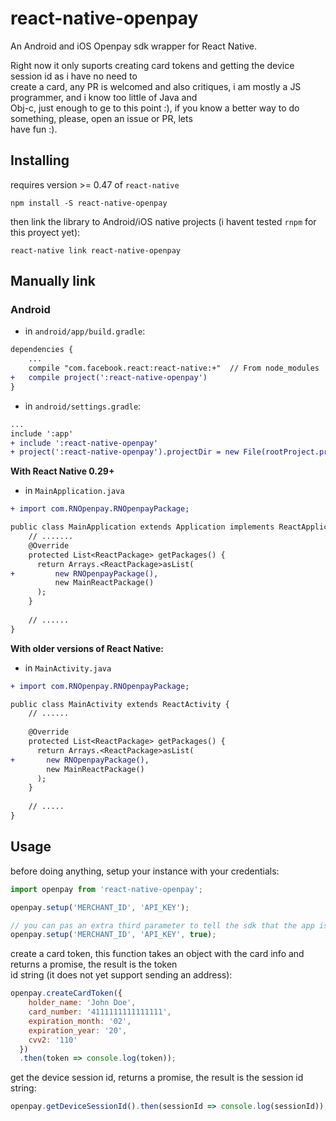 # react-native-openpay

An Android and iOS Openpay sdk wrapper for React Native.

Right now it only suports creating card tokens and getting the device session id as i have no need to  
create a card, any PR is welcomed and also critiques, i am mostly a JS programmer, and i know too little of Java and  
Obj-c, just enough to ge to this point :), if you know a better way to do something, please, open an issue or PR, lets  
have fun :).

## Installing
requires version >= 0.47 of `react-native`
```
npm install -S react-native-openpay
```

then link the library to Android/iOS native projects (i havent tested `rnpm` for this proyect yet):
```
react-native link react-native-openpay
```

## Manually link
### Android
* in `android/app/build.gradle`:
```diff
dependencies {
    ...
    compile "com.facebook.react:react-native:+"  // From node_modules
+   compile project(':react-native-openpay')
}
```
* in `android/settings.gradle`:
```diff
...
include ':app'
+ include ':react-native-openpay'
+ project(':react-native-openpay').projectDir = new File(rootProject.projectDir, '../node_modules/react-native-openpay/android')

```

**With React Native 0.29+**
* in `MainApplication.java`
```diff
+ import com.RNOpenpay.RNOpenpayPackage;

public class MainApplication extends Application implements ReactApplication {
    // .......
    @Override
    protected List<ReactPackage> getPackages() {
      return Arrays.<ReactPackage>asList(
+         new RNOpenpayPackage(),
          new MainReactPackage()
      );
    }
    
    // ......
}
```
**With older versions of React Native:**
* in `MainActivity.java`
```diff
+ import com.RNOpenpay.RNOpenpayPackage;

public class MainActivity extends ReactActivity {
    // ......
    
    @Override
    protected List<ReactPackage> getPackages() {
      return Arrays.<ReactPackage>asList(
+       new RNOpenpayPackage(),
        new MainReactPackage()
      );
    }
    
    // .....
}
```
## Usage

before doing anything, setup your instance with your credentials:
```javascript
import openpay from 'react-native-openpay';

openpay.setup('MERCHANT_ID', 'API_KEY');

// you can pas an extra third parameter to tell the sdk that the app is in production
openpay.setup('MERCHANT_ID', 'API_KEY', true);
```

create a card token, this function takes an object with the card info and returns a promise, the result is the token  
id string (it does not yet support sending an address):
```javascript
openpay.createCardToken({
    holder_name: 'John Doe',
    card_number: '4111111111111111',
    expiration_month: '02',
    expiration_year: '20',
    cvv2: '110'
  })
  .then(token => console.log(token));
```

get the device session id, returns a promise, the result is the session id string:
```javascript
openpay.getDeviceSessionId().then(sessionId => console.log(sessionId));
```
